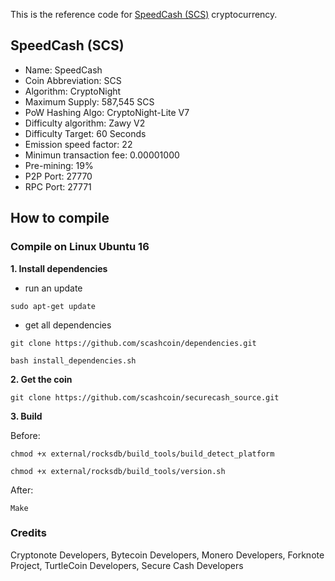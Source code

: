 This is the reference code for [SpeedCash (SCS)](http://getspeedcash.org) cryptocurrency.

## SpeedCash (SCS)

- Name: SpeedCash
- Coin Abbreviation: SCS
- Algorithm: CryptoNight
- Maximum Supply: 587,545 SCS
- PoW Hashing Algo: CryptoNight-Lite V7
- Difficulty algorithm: Zawy V2
- Difficulty Target: 60 Seconds
- Emission speed factor: 22
- Minimun transaction fee: 0.00001000
- Pre-mining: 19%
- P2P Port: 27770
- RPC Port: 27771

## How to compile

### Compile on Linux Ubuntu 16

**1. Install dependencies**

- run an update

``
sudo apt-get update
``

- get all dependencies

``
git clone https://github.com/scashcoin/dependencies.git
``

``
bash install_dependencies.sh
``

**2. Get the coin**

``
git clone https://github.com/scashcoin/securecash_source.git
``

**3. Build**

 Before:
 
 ``
chmod +x external/rocksdb/build_tools/build_detect_platform
``

``
chmod +x external/rocksdb/build_tools/version.sh
``

 After:

``
Make
``



### Credits
Cryptonote Developers, Bytecoin Developers, Monero Developers, Forknote Project, TurtleCoin Developers, Secure Cash Developers
